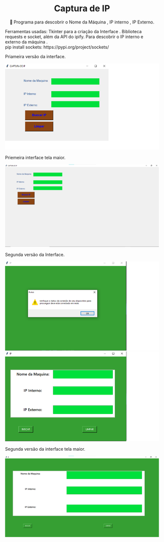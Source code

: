 <h1 align="center">Captura de IP</h1>

<p align="center">  🚀  Programa para descobrir o Nome da Máquina , IP interno , IP Externo.  </p>


<p> Ferramentas usadas: Tkinter para a criação da Interface .  Biblioteca requests e socket, além da API do ipify. Para descobrir o IP interno e externo da máquina .
 <br>pip install sockets: https://pypi.org/project/sockets/ </br><p>

<div>
   
  <p> Priameira versão da interface.</p>
    <img src="image/01.png" >
   <p> Priemeira interface tela maior.<p>
    <img src="image/02.png">
   <p>Segunda versão da  Interface.<p>
    <img width="" src="image/03.png"  >
    <img  src="image/04.png">
 <p> Segunda versão da interface tela maior.<p>
    <img  src="image/05.png">
  </div>
